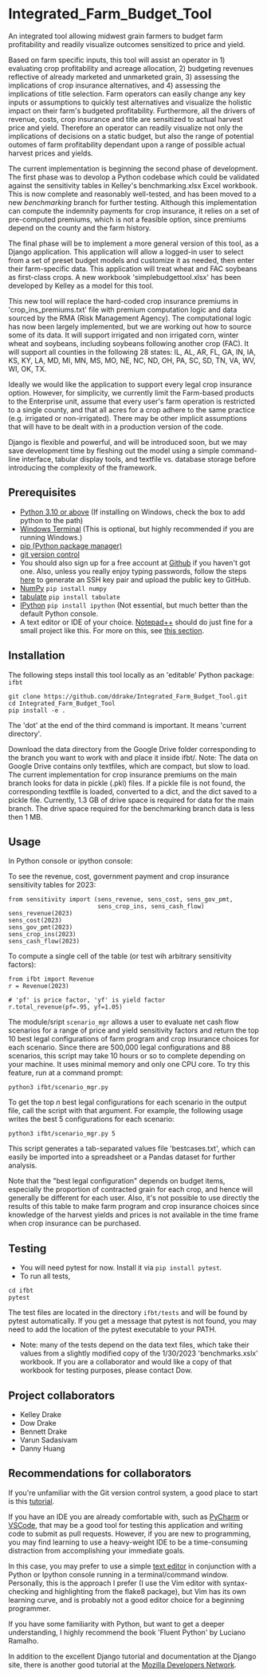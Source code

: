 # Integrated_Farm_Budget_Tool

An integrated tool allowing midwest grain farmers to budget farm profitability and readily visualize outcomes sensitized to price and yield.

Based on farm specific inputs, this tool will assist an operator in 1) evaluating crop profitability and acreage allocation, 2) budgeting revenues reflective of already marketed and unmarketed grain, 3) assessing the implications of crop insurance alternatives, and 4) assessing the implications of title selection.  Farm operators can easily change any key inputs or assumptions to quickly test alternatives and visualize the holistic impact on their farm's budgeted profitability.   Furthermore, all the drivers of revenue, costs, crop insurance and title are sensitized to actual harvest price and yield.  Therefore an operator can readily visualize not only the implications of decisions on a static budget, but also the range of potential outomes of farm profitability dependant upon a range of possible actual harvest prices and yields.

The current implementation is beginning the second phase of development.  The first phase was to devolop a Python codebase which could be validated against the sensitivity tables in Kelley's benchmarking.xlsx Excel workbook.  This is now complete and reasonably well-tested, and has been moved to a new _benchmarking_ branch for further testing.  Although this implementation can compute the indemnity payments for crop insurance, it relies on a set of pre-computed premiums, which is not a feasible option, since premiums depend on the county and the farm history.

The final phase will be to implement a more general version of this tool, as a Django application.  This application will allow a logged-in user to select from a set of preset budget models and customize it as needed, then enter their farm-specific data.  This application will treat wheat and FAC soybeans as first-class crops.  A new workbook 'simplebudgettool.xlsx' has been developed by Kelley as a model for this tool.

This new tool will replace the hard-coded crop insurance premiums in 'crop_ins_premiums.txt' file with premium computation logic and data sourced by the RMA (Risk Management Agency).  The computational logic has now been largely implemented, but we are working out how to source some of its data.  It will support irrigated and non irrigated corn, winter wheat and soybeans, including soybeans following another crop (FAC).  It will support all counties in the following 28 states: IL, AL, AR, FL, GA, IN, IA, KS, KY, LA, MD, MI, MN, MS, MO, NE, NC, ND, OH, PA, SC, SD, TN, VA, WV, WI, OK, TX.

Ideally we would like the application to support every legal crop insurance option.  However, for simplicity, we currently limit the Farm-based products to the Enterprise unit, assume that every user's farm operation is restricted to a single county, and that all acres for a crop adhere to the same practice (e.g. irrigated or non-irrigated).  There may be other implicit assumptions that will have to be dealt with in a production version of the code.

Django is flexible and powerful, and will be introduced soon, but we may save development time by fleshing out the model using a simple command-line interface, tabular display tools, and textfile vs. database storage before introducing the complexity of the framework.


## Prerequisites 

- [Python 3.10 or above](https://www.python.org/) (If installing on Windows, check the box to add python to the path)
- [Windows Terminal](https://apps.microsoft.com/store/detail/windows-terminal/9N0DX20HK701) (This is optional, but highly recommended if you are running Windows.)
- [pip (Python package manager)](https://pip.pypa.io/en/stable/installation/)
- [git version control](https://git-scm.com/downloads)
- You should also sign up for a free account at [Github](https://github.com) if you haven't got one.  Also, unless you really enjoy typing passwords, follow the steps [here](https://docs.github.com/en/authentication/connecting-to-github-with-ssh/adding-a-new-ssh-key-to-your-github-account) to generate an SSH key pair and upload the public key to GitHub.
- [NumPy](https://numpy.org/) `pip install numpy`
- [tabulate](https://pypi.org/project/tabulate/) `pip install tabulate`
- [IPython](https://ipython.org/) `pip install ipython`  (Not essential, but much better than the default Python console.
- A text editor or IDE of your choice.  [Notepad++](https://notepad-plus-plus.org/downloads/) should do just fine for a small project like this.  For more on this, see [this section](#recommendations-for-collaborators).


## Installation

The following steps install this tool locally as an 'editable' Python package: `ifbt`

```
git clone https://github.com/ddrake/Integrated_Farm_Budget_Tool.git
cd Integrated_Farm_Budget_Tool
pip install -e .
```

The 'dot' at the end of the third command is important.  It means 'current directory'.

Download the data directory from the Google Drive folder corresponding to the branch you want to work with and place it inside ifbt/.  Note: The data on Google Drive contains only textfiles, which are compact, but slow to load.  The current implementation for crop insurance premiums on the main branch looks for data in pickle (.pkl) files.  If a pickle file is not found, the corresponding textfile is loaded, converted to a dict, and the dict saved to a pickle file.  Currently, 1.3 GB of drive space is required for data for the main branch.  The drive space required for the benchmarking branch data is less then 1 MB.

## Usage

In Python console or ipython console:

To see the revenue, cost, government payment and crop insurance sensitivity tables for 2023:

```
from sensitivity import (sens_revenue, sens_cost, sens_gov_pmt,
                         sens_crop_ins, sens_cash_flow)
sens_revenue(2023)
sens_cost(2023)
sens_gov_pmt(2023)
sens_crop_ins(2023)
sens_cash_flow(2023)
```

To compute a single cell of the table (or test wih arbitrary sensitivity factors): 

```
from ifbt import Revenue
r = Revenue(2023)

# 'pf' is price factor, 'yf' is yield factor
r.total_revenue(pf=.95, yf=1.05)
```

The module/sript `scenario_mgr` allows a user to evaluate net cash flow scenarios for a range of price and yield sensitivity factors and return the top 10 best legal configurations of farm program and crop insurance choices for each scenario.  Since there are 500,000 legal configurations and 88 scenarios, this script may take 10 hours or so to complete depending on your machine.  It uses minimal memory and only one CPU core.  To try this feature, run at a command prompt:

```
python3 ifbt/scenario_mgr.py
```

To get the top *n* best legal configurations for each scenario in the output file, call the script with that argument.  For example, the following usage writes the best 5 configurations for each scenario:

```
python3 ifbt/scenario_mgr.py 5
```

This script generates a tab-separated values file 'bestcases.txt', which can easily be imported into a spreadsheet or a Pandas dataset for further analysis.

Note that the "best legal configuration" depends on budget items, especially the proportion of contracted grain for each crop, and hence will generally be different for each user.  Also, it's not possible to use directly the results of this table to make farm program and crop insurance choices since knowledge of the harvest yields and prices is not available in the time frame when crop insurance can be purchased.

## Testing

- You will need pytest for now.  Install it via `pip install pytest`.
- To run all tests,

```
cd ifbt 
pytest
```

The test files are located in the directory `ifbt/tests` and will be found by pytest automatically.  If you get a message that pytest is not found, you may need to add the location of the pytest executable to your PATH.
- Note: many of the tests depend on the data text files, which take their values from a slightly modified copy of the 1/30/2023 'benchmarks.xslx' workbook.  If you are a collaborator and would like a copy of that workbook for testing purposes, please contact Dow.

## Project collaborators

- Kelley Drake
- Dow Drake
- Bennett Drake
- Varun Sadasivam
- Danny Huang

## Recommendations for collaborators

If you're unfamiliar with the Git version control system, a good place to start is this [tutorial](https://docs.github.com/en/get-started/quickstart/hello-world).

If you have an IDE you are already comfortable with, such as [PyCharm](https://www.jetbrains.com/pycharm/) or [VSCode](https://code.visualstudio.com/), that may be a good tool for testing this application and writing code to submit as pull requests.  However, if you are new to programming, you may find learning to use a heavy-weight IDE to be a time-consuming distraction from accomplishing your immediate goals.

In this case, you may prefer to use a simple [text editor](https://en.wikipedia.org/wiki/List_of_text_editors) in conjunction with a Python or Ipython console running in a terminal/command window.  Personally, this is the approach I prefer (I use the Vim editor with syntax-checking and highlighting from the flake8 package), but Vim has its own learning curve, and is probably not a good editor choice for a beginning programmer.

If you have some familiarity with Python, but want to get a deeper understanding, I highly recommend the book 'Fluent Python' by Luciano Ramalho.

In addition to the excellent Django tutorial and documentation at the Django site, there is another good tutorial at the [Mozilla Developers Network](https://developer.mozilla.org/en-US/docs/Learn/Server-side/Django).
